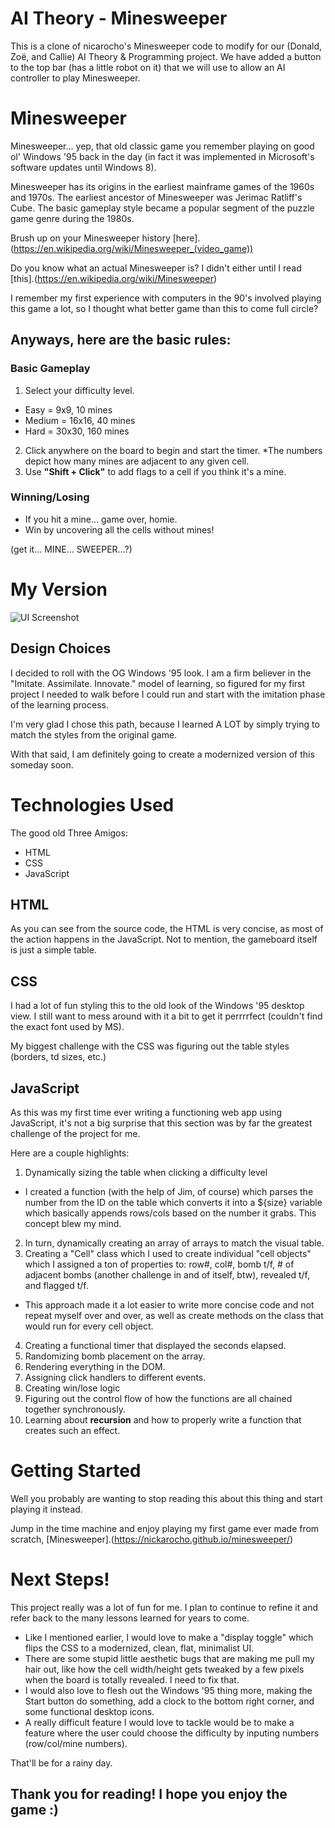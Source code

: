# AI Theory - Minesweeper
This is a clone of nicarocho's Minesweeper code to modify for our (Donald, Zoë, and Callie) AI Theory & Programming project. We have added a button to the top bar (has a little robot on it) that we will use to allow an AI controller to play Minesweeper.

# Minesweeper

Minesweeper... yep, that old classic game you remember playing on good ol' Windows '95 back in the day (in fact it was implemented in Microsoft's software updates until Windows 8).

Minesweeper has its origins in the earliest mainframe games of the 1960s and 1970s. The earliest ancestor of Minesweeper was Jerimac Ratliff's Cube. The basic gameplay style became a popular segment of the puzzle game genre during the 1980s.

Brush up on your Minesweeper history [here].(https://en.wikipedia.org/wiki/Minesweeper_(video_game))

Do you know what an actual Minesweeper is? I didn't either until I read [this].(https://en.wikipedia.org/wiki/Minesweeper)

I remember my first experience with computers in the 90's involved playing this game a lot, so I thought what better game than this to come full circle?

## Anyways, here are the basic rules:

### Basic Gameplay
1. Select your difficulty level.
* Easy = 9x9, 10 mines
* Medium = 16x16, 40 mines
* Hard = 30x30, 160 mines
2. Click anywhere on the board to begin and start the timer.
*The numbers depict how many mines are adjacent to any given cell.
3. Use **"Shift + Click"** to add flags to a cell if you think it's a mine.


### Winning/Losing
* If you hit a mine... game over, homie.
* Win by uncovering all the cells without mines!

(get it... MINE... SWEEPER...?)

# My Version

![UI Screenshot](https://i.imgur.com/LUzYddy.png)

## Design Choices

I decided to roll with the OG Windows '95 look. I am a firm believer in the "Imitate. Assimilate. Innovate." model of learning, so figured for my first project I needed to walk before I could run and start with the imitation phase of the learning process.

I'm very glad I chose this path, because I learned A LOT by simply trying to match the styles from the original game.

With that said, I am definitely going to create a modernized version of this someday soon.

# Technologies Used
The good old Three Amigos:
* HTML
* CSS
* JavaScript

## HTML
As you can see from the source code, the HTML is very concise, as most of the action happens in the JavaScript. Not to mention, the gameboard itself is just a simple table.

## CSS
I had a lot of fun styling this to the old look of the Windows '95 desktop view. I still want to mess around with it a bit to get it perrrrfect (couldn't find the exact font used by MS).

My biggest challenge with the CSS was figuring out the table styles (borders, td sizes, etc.)

## JavaScript
As this was my first time ever writing a functioning web app using JavaScript, it's not a big surprise that this section was by far the greatest challenge of the project for me. 

Here are a couple highlights:

1. Dynamically sizing the table when clicking a difficulty level
* I created a function (with the help of Jim, of course) which parses the number from the ID on the table which converts it into a ${size} variable which basically appends rows/cols based on the number it grabs. This concept blew my mind.
2. In turn, dynamically creating an array of arrays to match the visual table.
3. Creating a "Cell" class which I used to create individual "cell objects" which I assigned a ton of properties to: row#, col#, bomb t/f, # of adjacent bombs (another challenge in and of itself, btw), revealed t/f, and flagged t/f.
* This approach made it a lot easier to write more concise code and not repeat myself over and over, as well as create methods on the class that would run for every cell object.
4. Creating a functional timer that displayed the seconds elapsed.
5. Randomizing bomb placement on the array.
6. Rendering everything in the DOM.
7. Assigning click handlers to different events.
8. Creating win/lose logic
9. Figuring out the control flow of how the functions are all chained together synchronously.
10. Learning about **recursion** and how to properly write a function that creates such an effect.

# Getting Started
Well you probably are wanting to stop reading this about this thing and start playing it instead.

Jump in the time machine and enjoy playing my first game ever made from scratch, [Minesweeper].(https://nickarocho.github.io/minesweeper/)

# Next Steps!
This project really was a lot of fun for me. I plan to continue to refine it and refer back to the many lessons learned for years to come.

* Like I mentioned earlier, I would love to make a "display toggle" which flips the CSS to a modernized, clean, flat, minimalist UI.
* There are some stupid little aesthetic bugs that are making me pull my hair out, like how the cell width/height gets tweaked by a few pixels when the board is totally revealed. I need to fix that.
* I would also love to flesh out the Windows '95 thing more, making the Start button do something, add a clock to the bottom right corner, and some functional desktop icons.
* A really difficult feature I would love to tackle would be to make a feature where the user could choose the difficulty by inputing numbers (row/col/mine numbers). 

That'll be for a rainy day.

## Thank you for reading! I hope you enjoy the game :)
